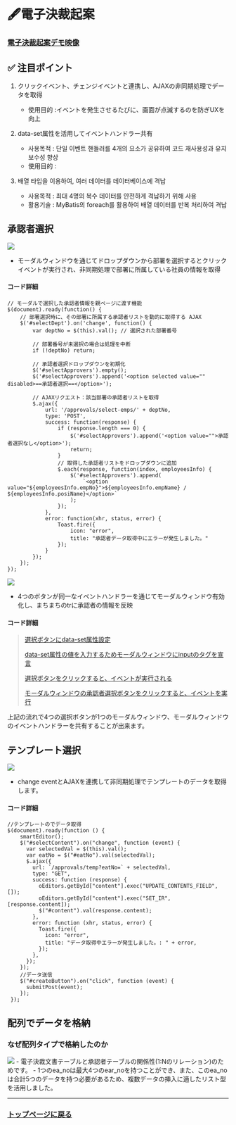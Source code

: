 # 🖋電子決裁起案

### <a href="https://youtu.be/dpTXWomP3uY">電子決裁起案デモ映像</a>

## ✅ 注目ポイント

1. クリックイベント、チェンジイベントと連携し、AJAXの非同期処理でデータを取得
   - 使用目的 :イベントを発生させるたびに、画面が点滅するのを防ぎUXを向上

2. data-set属性を活用してイベントハンドラー共有
   - 사용목적 : 단일 이벤트 핸들러를 4개의 요소가 공유하여 코드 재사용성과 유지보수성 향상
   - 使用目的 : 

3. 배열 타입을 이용하여, 여러 데이터를 데이터베이스에 격납 
   - 사용목적 : 최대 4명의 복수 데이터를 안전하게 격납하기 위해 사용
   - 활용기술 : MyBatis의 foreach를 활용하여 배열 데이터를 반복 처리하여 격납
      
## 承認者選択

<img src="https://github.com/user-attachments/assets/08ae6b57-e6af-4cca-aef5-cda73922f5f2">

- モーダルウィンドウを通じてドロップダウンから部署を選択するとクリックイベントが実行され、非同期処理で部署に所属している社員の情報を取得

#### コード詳細

```
// モーダルで選択した承認者情報を親ページに渡す機能
$(document).ready(function() {
    // 部署選択時に、その部署に所属する承認者リストを動的に取得する AJAX
    $('#selectDept').on('change', function() {
        var deptNo = $(this).val(); // 選択された部署番号

        // 部署番号が未選択の場合は処理を中断
        if (!deptNo) return;

        // 承認者選択ドロップダウンを初期化
        $('#selectApprovers').empty();
        $('#selectApprovers').append('<option selected value="" disabled>==承認者選択==</option>');

        // AJAXリクエスト：該当部署の承認者リストを取得
        $.ajax({
            url: '/approvals/select-emps/' + deptNo,
            type: 'POST',
            success: function(response) {
                if (response.length === 0) {
                    $('#selectApprovers').append('<option value="">承認者選択なし</option>');
                    return;
                }
                // 取得した承認者リストをドロップダウンに追加
                $.each(response, function(index, employeesInfo) {
                    $('#selectApprovers').append(
                        `<option value="${employeesInfo.empNo}">${employeesInfo.empName} / ${employeesInfo.posiName}</option>`
                    );
                });
            },
            error: function(xhr, status, error) {
                Toast.fire({
                    icon: "error",
                    title: "承認者データ取得中にエラーが発生しました。"
                });
            }
        });
    });
});
```

<img src="https://github.com/user-attachments/assets/7d386123-dd86-42c5-afc8-6d48cc9fbd01" />

- 4つのボタンが同一なイベントハンドラーを通じてモーダルウィンドウ有効化し、まちまちのtrに承認者の情報を反映

#### コード詳細

> <a href="https://github.com/leewoosang-hub/CollaVore/blob/master/demo/src/main/resources/templates/approvals/createApprovalForm.html#L42">選択ボタンにdata-set属性設定</a> <br>
>
> <a href="https://github.com/leewoosang-hub/CollaVore/blob/master/demo/src/main/resources/templates/approvals/createApprovalForm.html#L130">data-set属性の値を入力するためモーダルウィンドウにinputのタグを宣言</a> <br>
>
> <a href="https://github.com/leewoosang-hub/CollaVore/blob/master/demo/src/main/resources/templates/approvals/createApprovalForm.html#L208">選択ボタンをクリックすると、イベントが実行される</a> <br>
>
> <a href="https://github.com/leewoosang-hub/CollaVore/blob/master/demo/src/main/resources/templates/approvals/createApprovalForm.html#L274">モーダルウィンドウの承認者選択ボタンをクリックすると、イベントを実行</a> <br>

上記の流れで4つの選択ボタンが1つのモーダルウィンドウ、モーダルウィンドウのイベントハンドラーを共有することが出来ます。
  
## テンプレート選択
<img src="https://github.com/user-attachments/assets/bb543124-0e11-4a55-bbd1-03b273ccca0a">

- change eventとAJAXを連携して非同期処理でテンプレートのデータを取得します。

#### コード詳細

```
//テンプレートのでデータ取得
$(document).ready(function () {
    smartEditor();
    $("#selectContent").on("change", function (event) {
      var selectedVal = $(this).val();
      var eatNo = $("#eatNo").val(selectedVal);
      $.ajax({
        url: `/approvals/temp?eatNo=` + selectedVal,
        type: "GET",
        success: function (response) {
          oEditors.getById["content"].exec("UPDATE_CONTENTS_FIELD", []);
          oEditors.getById["content"].exec("SET_IR", [response.content]);
          $("#content").val(response.content);
        },
        error: function (xhr, status, error) {
          Toast.fire({
            icon: "error",
            title: "データ取得中エラーが発生しました。: " + error,
          });
        },
      });
    });
    //データ送信
    $("#createButton").on("click", function (event) {
      submitPost(event);
    });
 });
```

## 配列でデータを格納
### なぜ配列タイプで格納したのか
<img src="https://github.com/leewoosang-hub/CollaVore/blob/master/images/ERD.png">   
- 電子決裁文書テーブルと承認者テーブルの関係性(1:Nのリレーション)のためです。
- 1つのea_noは最大4つのear_noを持つことができ、また、このea_noは合計5つのデータを持つ必要があるため、複数データの挿入に適したリスト型を活用しました。

----
### <a href="https://github.com/leewoosang-hub/CollaVore">トップページに戻る
	
